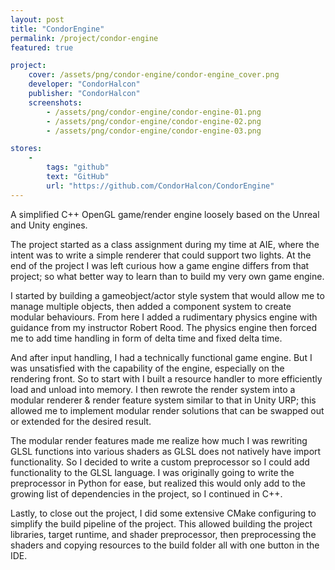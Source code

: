 ```yaml
---
layout: post
title: "CondorEngine"
permalink: /project/condor-engine
featured: true

project:
    cover: /assets/png/condor-engine/condor-engine_cover.png
    developer: "CondorHalcon"
    publisher: "CondorHalcon"
    screenshots:
        - /assets/png/condor-engine/condor-engine-01.png
        - /assets/png/condor-engine/condor-engine-02.png
        - /assets/png/condor-engine/condor-engine-03.png

stores:
    -
        tags: "github"
        text: "GitHub"
        url: "https://github.com/CondorHalcon/CondorEngine"
---
```


A simplified C++ OpenGL game/render engine loosely based on the Unreal and Unity engines.

The project started as a class assignment during my time at AIE, where the intent was to write a simple renderer that could support two lights. At the end of the project I was left curious how a game engine differs from that project; so what better way to learn than to build my very own game engine. 

I started by building a gameobject/actor style system that would allow me to manage multiple objects, then added a component system to create modular behaviours. From here I added a rudimentary physics engine with guidance from my instructor Robert Rood. The physics engine then forced me to add time handling in form of delta time and fixed delta time. 

And after input handling, I had a technically functional game engine. But I was unsatisfied with the capability of the engine, especially on the rendering front. So to start with I built a resource handler to more efficiently load and unload into memory. I then rewrote the render system into a modular renderer & render feature system similar to that in Unity URP; this allowed me to implement modular render solutions that can be swapped out or extended for the desired result.

The modular render features made me realize how much I was rewriting GLSL functions into various shaders as GLSL does not natively have import functionality. So I decided to write a custom preprocessor so I could add functionality to the GLSL language. I was originally going to write the preprocessor in Python for ease, but realized this would only add to the growing list of dependencies in the project, so I continued in C++.

Lastly, to close out the project, I did some extensive CMake configuring to simplify the build pipeline of the project. This allowed building the project libraries, target runtime, and shader preprocessor, then preprocessing the shaders and copying resources to the build folder all with one button in the IDE.
